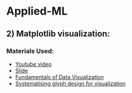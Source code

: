 # Applied-ML

## 2) Matplotlib visualization:
### Materials Used:
- [Youtube video](https://www.youtube.com/watch?v=OW3oco7nlV4)
- [Slide](https://amueller.github.io/COMS4995-s20/slides/aml-02-matplotlib/#1)
- [Fundamentals of Data Visualization](https://clauswilke.com/dataviz/)
- [Systematising glyph design for visualization](https://ora.ox.ac.uk/objects/uuid:b98ccce1-038f-4c0a-a259-7f53dfe06ac7)
